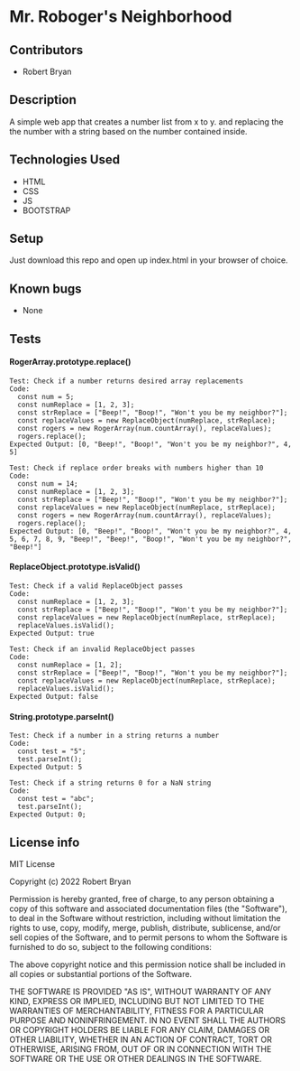 # Mr. Roboger's Neighborhood

## Contributors

* Robert Bryan

## Description

A simple web app that creates a number list from x to y. and replacing the the number with a string based on the number contained inside.

## Technologies Used

* HTML
* CSS
* JS
* BOOTSTRAP

## Setup

Just download this repo and open up index.html in your browser of choice.

## Known bugs

* None

## Tests

#### RogerArray.prototype.replace()

```
Test: Check if a number returns desired array replacements
Code:
  const num = 5;
  const numReplace = [1, 2, 3];
  const strReplace = ["Beep!", "Boop!", "Won't you be my neighbor?"];
  const replaceValues = new ReplaceObject(numReplace, strReplace);
  const rogers = new RogerArray(num.countArray(), replaceValues);
  rogers.replace();
Expected Output: [0, "Beep!", "Boop!", "Won't you be my neighbor?", 4, 5]
```

```
Test: Check if replace order breaks with numbers higher than 10
Code:
  const num = 14;
  const numReplace = [1, 2, 3];
  const strReplace = ["Beep!", "Boop!", "Won't you be my neighbor?"];
  const replaceValues = new ReplaceObject(numReplace, strReplace);
  const rogers = new RogerArray(num.countArray(), replaceValues);
  rogers.replace();
Expected Output: [0, "Beep!", "Boop!", "Won't you be my neighbor?", 4, 5, 6, 7, 8, 9, "Beep!", "Beep!", "Boop!", "Won't you be my neighbor?", "Beep!"]
```

#### ReplaceObject.prototype.isValid()

```
Test: Check if a valid ReplaceObject passes
Code:
  const numReplace = [1, 2, 3];
  const strReplace = ["Beep!", "Boop!", "Won't you be my neighbor?"];
  const replaceValues = new ReplaceObject(numReplace, strReplace);
  replaceValues.isValid();
Expected Output: true
```

```
Test: Check if an invalid ReplaceObject passes
Code:
  const numReplace = [1, 2];
  const strReplace = ["Beep!", "Boop!", "Won't you be my neighbor?"];
  const replaceValues = new ReplaceObject(numReplace, strReplace);
  replaceValues.isValid();
Expected Output: false
```

#### String.prototype.parseInt()

```
Test: Check if a number in a string returns a number
Code:
  const test = "5";
  test.parseInt();
Expected Output: 5
```

```
Test: Check if a string returns 0 for a NaN string
Code:
  const test = "abc";
  test.parseInt();
Expected Output: 0;
```

## License info

MIT License

Copyright (c) 2022 Robert Bryan

Permission is hereby granted, free of charge, to any person obtaining a copy
of this software and associated documentation files (the "Software"), to deal
in the Software without restriction, including without limitation the rights
to use, copy, modify, merge, publish, distribute, sublicense, and/or sell
copies of the Software, and to permit persons to whom the Software is
furnished to do so, subject to the following conditions:

The above copyright notice and this permission notice shall be included in all
copies or substantial portions of the Software.

THE SOFTWARE IS PROVIDED "AS IS", WITHOUT WARRANTY OF ANY KIND, EXPRESS OR
IMPLIED, INCLUDING BUT NOT LIMITED TO THE WARRANTIES OF MERCHANTABILITY,
FITNESS FOR A PARTICULAR PURPOSE AND NONINFRINGEMENT. IN NO EVENT SHALL THE
AUTHORS OR COPYRIGHT HOLDERS BE LIABLE FOR ANY CLAIM, DAMAGES OR OTHER
LIABILITY, WHETHER IN AN ACTION OF CONTRACT, TORT OR OTHERWISE, ARISING FROM,
OUT OF OR IN CONNECTION WITH THE SOFTWARE OR THE USE OR OTHER DEALINGS IN THE
SOFTWARE.